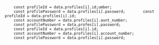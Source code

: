         const profileId = data.profiles[i].id;umber;
        const profilePassword = data.profiles[i].password;        const profileId = data.profiles[i].id;
        const accountNumber = data.profiles[i].aunt_number;
        const profilePassword = data.profes[i].password;
        const profileId = data.profiles[i].id;
        const accountNumber = data.profiles[i].account_number;
        const profilePassword = data.profiles[i].password; 
